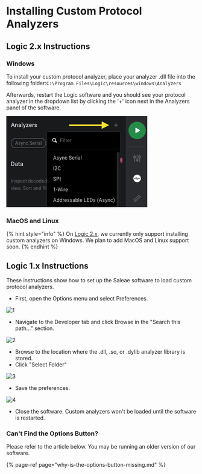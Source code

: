 # Installing Custom Protocol Analyzers

## Logic 2.x Instructions

### Windows

To install your custom protocol analyzer, place your analyzer .dll file into the following folder:`C:\Program Files\Logic\resources\windows\Analyzers`

Afterwards, restart the Logic software and you should see your protocol analyzer in the dropdown list by clicking the '+' icon next in the Analyzers panel of the software.

![Analyzers drop-down list](../../.gitbook/assets/screen-shot-2020-06-19-at-4.45.43-pm.png)

### MacOS and Linux

{% hint style="info" %}
On [Logic 2.x](https://ideas.saleae.com/f/changelog/), we currently only support installing custom analyzers on Windows. We plan to add MacOS and Linux support soon.
{% endhint %}

## Logic 1.x Instructions

These instructions show how to set up the Saleae software to load custom protocol analyzers.

* First, open the Options menu and select Preferences.

![1](https://trello-attachments.s3.amazonaws.com/56b9168f35c40cedbd1e38a7/838x457/617887de18a554e93249e8b8e2983105/1_-_preferences_from_menu.png)

* Navigate to the Developer tab and click Browse in the "Search this path..." section.

![2](https://trello-attachments.s3.amazonaws.com/56b9168f35c40cedbd1e38a7/460x542/241f7ca3e0169491683374cc47bf5243/2_-_browse_for_folder..png)

* Browse to the location where the .dll, .so, or .dylib analyzer library is stored. 
* Click "Select Folder"

![3](https://trello-attachments.s3.amazonaws.com/56b9168f35c40cedbd1e38a7/638x445/d24f746a296eea6019894d033f6bdefa/3_-_debug_folder.png)

* Save the preferences.

![4](https://trello-attachments.s3.amazonaws.com/56b9168f35c40cedbd1e38a7/460x542/57025defb24fb8ce45f41bb9bea7981c/4_-_save.png)

* Close the software. Custom analyzers won't be loaded until the software is restarted.

### Can't Find the Options Button?

Please refer to the article below. You may be running an older version of our software.

{% page-ref page="why-is-the-options-button-missing.md" %}



